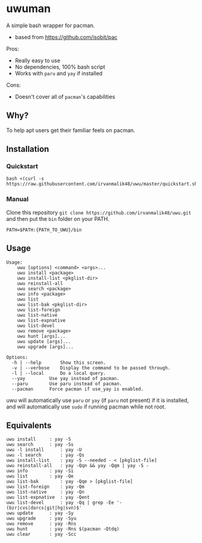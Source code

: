 uwuman
======

A simple bash wrapper for pacman.
* based from https://github.com/isobit/pac

Pros:
* Really easy to use
* No dependencies, 100% bash script
* Works with `paru` and `yay` if installed

Cons:
* Doesn't cover all of `pacman`'s capabilities

## Why?

To help apt users get their familiar feels on pacman.

## Installation

### Quickstart
```
bash <(curl -s https://raw.githubusercontent.com/irvanmalik48/uwu/master/quickstart.sh)
```

### Manual
Clone this repository `git clone https://github.com/irvanmalik48/uwu.git`
and then put the `bin` folder on your PATH.

```
PATH=$PATH:{PATH_TO_UWU}/bin
```

## Usage

```
Usage: 
	uwu [options] <command> <args>...
	uwu install <package>
	uwu install-list <pkglist-dir>
	uwu reinstall-all
	uwu search <package>
	uwu info <package>
	uwu list
	uwu list-bak <pkglist-dir>
	uwu list-foreign
	uwu list-native
	uwu list-expnative
	uwu list-devel
	uwu remove <package>
	uwu hunt [args]...
	uwu update [args]...
	uwu upgrade [args]...

Options:
  -h | --help		Show this screen.
  -v | --verbose 	Display the command to be passed through.
  -l | --local		Do a local query.
  --yay			Use yay instead of pacman.
  --paru		Use paru instead of pacman.
  --pacman		Force pacman if use_yay is enabled.
```

uwu will automatically use `paru` or `yay` (if `paru` not present) if it is installed, and will automatically use `sudo` if running pacman while not root.

## Equivalents
```
uwu install		: yay -S
uwu search		: yay -Ss
uwu -l install		: yay -U
uwu -l search		: yay -Qs
uwu install-list	: yay -S --needed - < [pkglist-file]
uwu reinstall-all	: yay -Qqn && yay -Qqm | yay -S -
uwu info		: yay -Si
uwu list		: yay -Qe
uwu list-bak		: yay -Qqe > [pkglist-file]
uwu list-foreign	: yay -Qm
uwu list-native		: yay -Qn
uwu list-expnative	: yay -Qent
uwu list-devel		: yay -Qq | grep -Ee '-(bzr|cvs|darcs|git|hg|svn)$'
uwu update		: yay -Sy
uwu upgrade		: yay -Syu
uwu remove		: yay -Rns
uwu hunt		: yay -Rns $(pacman -Qtdq)
uwu clear		: yay -Scc
```
